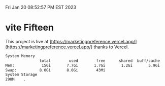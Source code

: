 Fri Jan 20 08:52:57 PM EST 2023

# vite Fifteen


This project is live at [https://marketingpreference.vercel.app/](https://marketingpreference.vercel.app/) thanks to Vercel.

```bash
System Memory
               total        used        free      shared  buff/cache   available
Mem:            15Gi       7.7Gi       1.7Gi       1.2Gi       5.9Gi       6.0Gi
Swap:          8.0Gi       8.0Gi        43Mi
System Storage
290M	.
```
```bash
